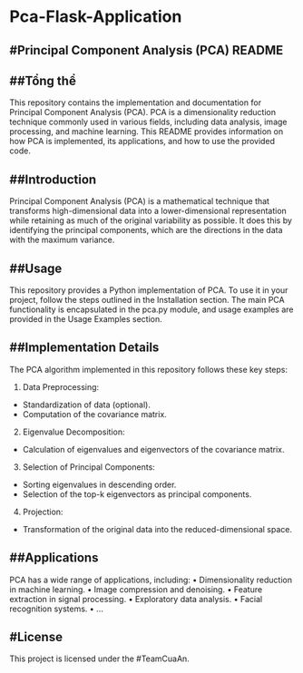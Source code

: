 # Pca-Flask-Application

#Principal Component Analysis (PCA) README
----

##Tổng thể
---------
This repository contains the implementation and documentation for Principal Component Analysis (PCA). PCA is a dimensionality reduction technique commonly used in various fields, including data analysis, image processing, and machine learning. This README provides information on how PCA is implemented, its applications, and how to use the provided code.


##Introduction
---------
Principal Component Analysis (PCA) is a mathematical technique that transforms high-dimensional data into a lower-dimensional representation while retaining as much of the original variability as possible. It does this by identifying the principal components, which are the directions in the data with the maximum variance.

##Usage
--------
This repository provides a Python implementation of PCA. To use it in your project, follow the steps outlined in the Installation section. The main PCA functionality is encapsulated in the pca.py module, and usage examples are provided in the Usage Examples section.


##Implementation Details
-------
The PCA algorithm implemented in this repository follows these key steps:
1.	Data Preprocessing:
- Standardization of data (optional).
-  Computation of the covariance matrix.
2.	Eigenvalue Decomposition:
- Calculation of eigenvalues and eigenvectors of the covariance matrix.
3.	Selection of Principal Components:
-  Sorting eigenvalues in descending order.
-  Selection of the top-k eigenvectors as principal components.
4.	Projection:
-  Transformation of the original data into the reduced-dimensional space.

##Applications
---------------
PCA has a wide range of applications, including:
•	Dimensionality reduction in machine learning.
•	Image compression and denoising.
•	Feature extraction in signal processing.
•	Exploratory data analysis.
•	Facial recognition systems.
•	...

#License
--------------------------------------------
This project is licensed under the #TeamCuaAn.

